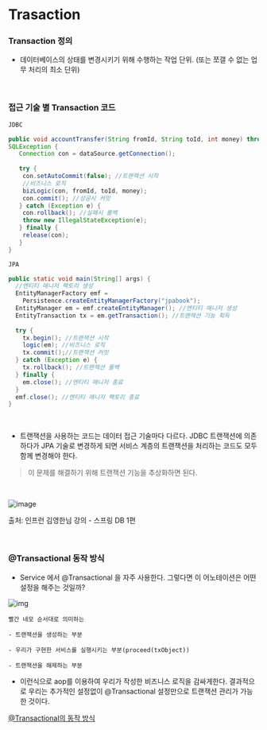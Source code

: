 # Trasaction

### Transaction 정의

- 데이터베이스의 상태를 변경시키기 위해 수행하는 작업 단위. (또는 쪼갤 수 없는 업무 처리의 최소 단위)

<br/>

### 접근 기술 별 Transaction  코드

```java
JDBC

public void accountTransfer(String fromId, String toId, int money) throws
SQLException {
   Connection con = dataSource.getConnection();
   
   try {
    con.setAutoCommit(false); //트랜잭션 시작
    //비즈니스 로직
    bizLogic(con, fromId, toId, money);
    con.commit(); //성공시 커밋
   } catch (Exception e) {
    con.rollback(); //실패시 롤백
    throw new IllegalStateException(e);
   } finally {
    release(con);
   }
}
```


```java
JPA

public static void main(String[] args) {
  //엔티티 매니저 팩토리 생성
  EntityManagerFactory emf =
    Persistence.createEntityManagerFactory("jpabook");
  EntityManager em = emf.createEntityManager(); //엔티티 매니저 생성
  EntityTransaction tx = em.getTransaction(); //트랜잭션 기능 획득
  
  try {
    tx.begin(); //트랜잭션 시작
    logic(em); //비즈니스 로직
    tx.commit();//트랜잭션 커밋
  } catch (Exception e) {
    tx.rollback(); //트랜잭션 롤백
  } finally {
    em.close(); //엔티티 매니저 종료
  }
  emf.close(); //엔티티 매니저 팩토리 종료
}
```

<br/>

- 트랜잭션을 사용하는 코드는 데이터 접근 기술마다 다르다. 
JDBC 트랜잭션에 의존하다가 JPA 기술로 변경하게 되면 서비스 계층의 트랜잭션을 처리하는 코드도 모두 함께 변경해야 한다.

> 이 문제를 해결하기 위해 트랜잭션 기능을 추상화하면 된다.

<br/>

![image](https://user-images.githubusercontent.com/92728780/194052907-9194fc89-703c-4860-b773-ae134192f378.png)

출처: 인프런 김영한님 강의 - 스프링 DB 1편

<br/>

### @Transactional 동작 방식
- Service 에서 @Transactional 을 자주 사용한다. 그렇다면 이 어노테이션은 어떤 설정을 해주는 것일까?

![img](https://user-images.githubusercontent.com/92728780/194057450-6b2dd3f1-a31b-4a98-8219-6f4fcdf97fee.png)
```
빨간 네모 순서대로 의미하는 

- 트랜잭션을 생성하는 부분

- 우리가 구현한 서비스를 실행시키는 부분(proceed(txObject))

- 트랜잭션을 해제하는 부분
```

- 이런식으로 aop를 이용하여 우리가 작성한 비즈니스 로직을 감싸게한다. 
결과적으로 우리는 추가적인 설정없이 @Transactional 설정만으로 트랜잭션 관리가 가능한 것이다.

[@Transactional의 동작 방식](https://cantcoding.tistory.com/88)

